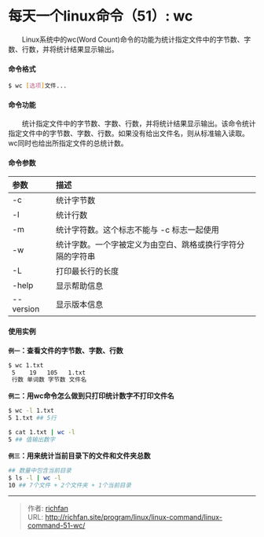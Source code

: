 # 每天一个linux命令（51）: wc

　　Linux系统中的wc(Word Count)命令的功能为统计指定文件中的字节数、字数、行数，并将统计结果显示输出。
<!-- more -->
#### 命令格式
```bash
$ wc [选项]文件...
```
#### 命令功能
　　统计指定文件中的字节数、字数、行数，并将统计结果显示输出。该命令统计指定文件中的字节数、字数、行数。如果没有给出文件名，则从标准输入读取。wc同时也给出所指定文件的总统计数。
#### 命令参数
| 参数 | 描述 |
| :- | :- |
| -c | 统计字节数 |
| -l | 统计行数 |
| -m | 统计字符数。这个标志不能与 -c 标志一起使用 |
| -w | 统计字数。一个字被定义为由空白、跳格或换行字符分隔的字符串 |
| -L | 打印最长行的长度 |
| -help | 显示帮助信息 |
| --version | 显示版本信息 |
#### 使用实例
**`例一`：查看文件的字节数、字数、行数**
```bash
$ wc 1.txt
 5    19   105   1.txt
 行数 单词数 字节数 文件名
```
**`例二`：用wc命令怎么做到只打印统计数字不打印文件名**
```bash
$ wc -l 1.txt
5 1.txt ## 5行

$ cat 1.txt | wc -l
5 ## 值输出数字
```
**`例三`：用来统计当前目录下的文件和文件夹总数**
```bash
## 数量中包含当前目录
$ ls -l | wc -l
10 ## 7个文件 + 2个文件夹 + 1个当前目录
```


---

> 作者: [richfan](https://richfan.site/)  
> URL: http://richfan.site/program/linux/linux-command/linux-command-51-wc/  

